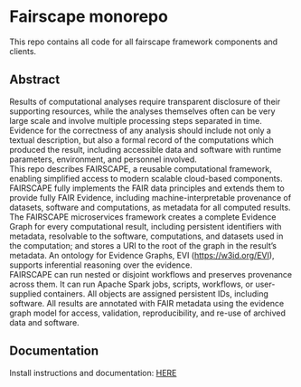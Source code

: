 # Fairscape monorepo

This repo contains all code for all fairscape framework components and clients.


## Abstract 
Results of computational analyses require transparent disclosure of their supporting resources, while the analyses themselves often can be very large scale and involve multiple processing steps separated in time. Evidence for the correctness of any analysis should include not only a textual description, but also a formal record of the computations which produced the result, including accessible data and software with runtime parameters, environment, and personnel involved.  
This repo describes FAIRSCAPE, a reusable computational framework, enabling simplified access to modern scalable cloud-based components. FAIRSCAPE fully implements the FAIR data principles and extends them to provide fully FAIR Evidence, including machine-interpretable provenance of datasets, software and computations, as metadata for all computed results.  
The FAIRSCAPE microservices framework creates a complete Evidence Graph for every computational result, including persistent identifiers with metadata, resolvable to the software, computations, and datasets used in the computation; and stores a URI to the root of the graph in the result’s metadata. An ontology for Evidence Graphs, EVI (https://w3id.org/EVI), supports inferential reasoning over the evidence.  
FAIRSCAPE can run nested or disjoint workflows and preserves provenance across them. It can run Apache Spark jobs, scripts, workflows, or user-supplied containers. All objects are assigned persistent IDs, including software. All results are annotated with FAIR metadata using the evidence graph model for access, validation, reproducibility, and re-use of archived data and software. 

## Documentation

Install instructions and documentation: [HERE](https://fairscape.github.io/)
